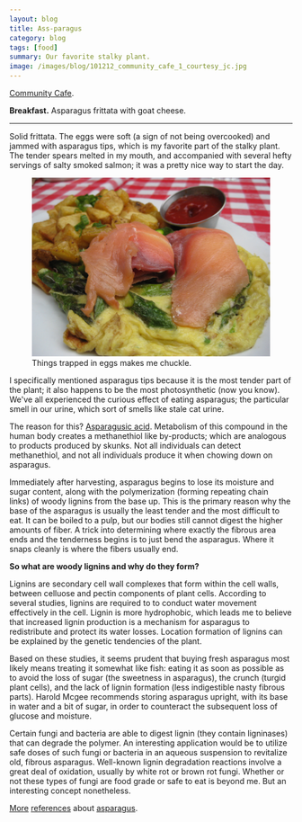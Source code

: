 ```yaml
---
layout: blog
title: Ass-paragus
category: blog
tags: [food]  
summary: Our favorite stalky plant. 
image: /images/blog/101212_community_cafe_1_courtesy_jc.jpg
---
```


[Community Cafe](http://www.yelp.com/biz/community-cafe-sonoma).

**Breakfast.** Asparagus frittata with goat cheese.

---

Solid frittata. The eggs were soft (a sign of not being overcooked) and jammed with asparagus tips, which is my favorite part of the stalky plant. The tender spears melted in my mouth, and accompanied with several hefty servings of salty smoked salmon; it was a pretty nice way to start the day.

<figure>
    <img src="/images/blog/101212_community_cafe_1_courtesy_jc.jpg"></img>
    <figcaption>Things trapped in eggs makes me chuckle.</figcaption>
</figure>

I specifically mentioned asparagus tips because it is the most tender part of the plant; it also happens to be the most photosynthetic (now you know). We've all experienced the curious effect of eating asparagus; the particular smell in our urine, which sort of smells like stale cat urine.

The reason for this? [Asparagusic acid](http://en.wikipedia.org/wiki/Asparagusic_acid). Metabolism of this compound in the human body creates a methanethiol like by-products; which are analogous to products produced by skunks. Not all individuals can detect methanethiol, and not all individuals produce it when chowing down on asparagus.

Immediately after harvesting, asparagus begins to lose its moisture and sugar content, along with the polymerization (forming repeating chain links) of woody lignins from the base up. This is the primary reason why the base of the asparagus is usually the least tender and the most difficult to eat. It can be boiled to a pulp, but our bodies still cannot digest the higher amounts of fiber. A trick into determining where exactly the fibrous area ends and the tenderness begins is to just bend the asparagus. Where it snaps cleanly is where the fibers usually end.

**So what are woody lignins and why do they form?**

Lignins are secondary cell wall complexes that form within the cell walls, between celluose and pectin components of plant cells. According to several studies, lignins are required to to conduct water movement effectively in the cell. Lignin is more hydrophobic, which leads me to believe that increased lignin production is a mechanism for asparagus to redistribute and protect its water losses. Location formation of lignins can be explained by the genetic tendencies of the plant.

Based on these studies, it seems prudent that buying fresh asparagus most likely means treating it somewhat like fish: eating it as soon as possible as to avoid the loss of sugar (the sweetness in asparagus), the crunch (turgid plant cells), and the lack of lignin formation (less indigestible nasty fibrous parts). Harold Mcgee recommends storing asparagus upright, with its base in water and a bit of sugar, in order to counteract the subsequent loss of glucose and moisture.

Certain fungi and bacteria are able to digest lignin (they contain ligninases) that can degrade the polymer. An interesting application would be to utilize safe doses of such fungi or bacteria in an aqueous suspension to revitalize old, fibrous asparagus. Well-known lignin degradation reactions involve a great deal of oxidation, usually by white rot or brown rot fungi. Whether or not these types of fungi are food grade or safe to eat is beyond me. But an interesting concept nonetheless.

[More](http://en.wikipedia.org/wiki/Wood-decay_fungus) [references](http://onlinelibrary.wiley.com/doi/10.1002/pol.1972.110100315/abstract) about [asparagus](http://www.jstor.org/discover/10.2307/4003113?uid=2&uid=4&sid=21101829807923).
